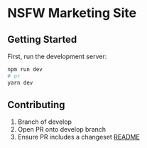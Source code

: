 # NSFW Marketing Site

## Getting Started

First, run the development server:

```bash
npm run dev
# or
yarn dev
```

## Contributing

1. Branch of develop
2. Open PR onto develop branch
3. Ensure PR includes a changeset [README](/.changeset/README.md)
